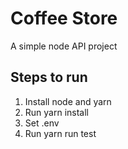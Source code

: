 # Coffee Store
A simple node API project

## Steps to run
1. Install node and yarn
2. Run yarn install
3. Set .env
4. Run yarn run test
